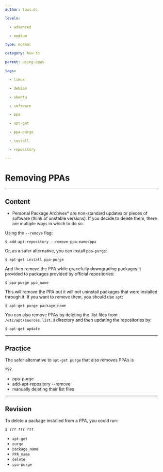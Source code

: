 ```yaml
---
author: tuwi.dc

levels:

  - advanced

  - medium

type: normal

category: how to

parent: using-ppas

tags:

  - linux

  - debian

  - ubuntu

  - software

  - ppa

  - apt-get

  - ppa-purge

  - install

  - repository

---
```


# Removing PPAs

---
## Content

* Personal Package Archives* are non-standard updates or pieces of software (think of unstable versions). If you decide to delete them, there are multiple ways in which to do so.

Using the `--remove` flag:
```
$ add-apt-repository --remove ppa:name/ppa
```

Or, as a safer alternative, you can install `ppa-purge`:
```
$ apt-get install ppa-purge
```

And then remove the PPA while gracefully downgrading packages it provided to packages provided by official repositories:

```
$ ppa-purge ppa_name
```

This will remove the PPA but it will not uninstall packages that were installed through it. If you want to remove them, you should use 
`apt`:
```
$ apt-get purge package_name
```

You can also remove PPAs by deleting the .list files from `/etc/apt/sources.list.d` directory and then updating the repositories 
by: 
```
$ apt-get update
```

---
## Practice

The safer alternative to `apt-get purge` that also removes PPA’s is 

???.

* ppa-purge
* add-apt-repository --remove
* manually deleting their list files

---
## Revision

To delete a package installed from a *PPA*, you could run:
```
$ ??? ??? ???
```

* `apt-get`
* `purge`
* `package_name`
* `PPA_name`
* `delete`
* `ppa-purge`

